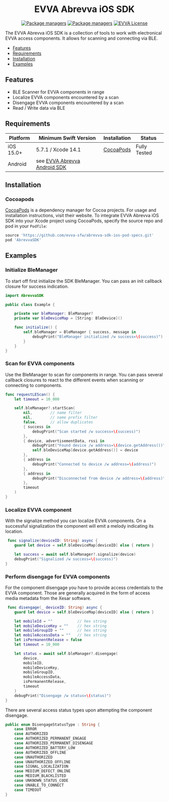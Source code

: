 <p align="center">
  <h1 align="center">EVVA Abrevva iOS SDK</h1>
</p>

<p align="center">
  <a href="https://github.com/evva-sfw/abrevva-sdk-ios-pod"><img src="https://img.shields.io/github/v/tag/evva-sfw/abrevva-sdk-ios-pod?color=fce500" alt="Package managers"></a>
  <a href="#quick-start"><img src="https://img.shields.io/badge/-CocoaPods-fce500?logo=CocoaPods" alt="Package managers"></a>
    <a href="LICENSE"><img src="https://img.shields.io/badge/license-EVVA_License-yellow.svg?color=fce500&logo=data:image/svg+xml;base64,PCEtLSBHZW5lcmF0ZWQgYnkgSWNvTW9vbi5pbyAtLT4KPHN2ZyB2ZXJzaW9uPSIxLjEiIHhtbG5zPSJodHRwOi8vd3d3LnczLm9yZy8yMDAwL3N2ZyIgd2lkdGg9IjY0MCIgaGVpZ2h0PSIxMDI0IiB2aWV3Qm94PSIwIDAgNjQwIDEwMjQiPgo8ZyBpZD0iaWNvbW9vbi1pZ25vcmUiPgo8L2c+CjxwYXRoIGZpbGw9IiNmY2U1MDAiIGQ9Ik02MjIuNDIzIDUxMS40NDhsLTMzMS43NDYtNDY0LjU1MmgtMjg4LjE1N2wzMjkuODI1IDQ2NC41NTItMzI5LjgyNSA0NjYuNjY0aDI3NS42MTJ6Ij48L3BhdGg+Cjwvc3ZnPgo=" alt="EVVA License"></a>
    <!--
    TODO:
    <img src="https://img.shields.io/endpoint?url=https%3A%2F%2Fswiftpackageindex.com%2Fapi%2Fpackages%2Fdaveverwer%2FLeftPad%2Fbadge%3Ftype%3Dplatforms" alt="Package managers" notes="https://swiftpackageindex.com/api/packages/daveverwer/LeftPad/badge?type=platforms">
    <img src="https://img.shields.io/endpoint?url=https%3A%2F%2Fswiftpackageindex.com%2Fapi%2Fpackages%2Fdaveverwer%2FLeftPad%2Fbadge%3Ftype%3Dswift-versions" alt="Package managers" notes="https://img.shields.io/endpoint?url=https://swiftpackageindex.com/api/packages/daveverwer/LeftPad/badge?type=swift-versions">
    -->
</p>

The EVVA Abrevva iOS SDK is a collection of tools to work with electronical EVVA access components. It allows for scanning and connecting via BLE.

- [Features](#features)
- [Requirements](#requirements)
- [Installation](#installation)
- [Examples](#examples)

## Features

- BLE Scanner for EVVA components in range
- Localize EVVA components encountered by a scan
- Disengage EVVA components encountered by a scan
- Read / Write data via BLE

## Requirements

| Platform  | Minimum Swift Version | Installation            | Status                   |
|-----------| --------------------- |-------------------------| ------------------------ |
| iOS 15.0+ | 5.7.1 / Xcode 14.1    | [CocoaPods](#cocoapods) | Fully Tested             |
| Android   | see [EVVA Abrevva Android SDK](https://github.com/evva-sfw/abrevva-sdk-android)

## Installation

### Cocoapods

[CocoaPods](https://cocoapods.org) is a dependency manager for Cocoa projects. For usage and installation instructions, visit their website. To integrate EVVA Abrevva iOS SDK into your Xcode project using CocoaPods, specify the source repo and pod in your `Podfile`:

```ruby
source 'https://github.com/evva-sfw/abrevva-sdk-ios-pod-specs.git'
pod 'AbrevvaSDK'
```

## Examples

### Initialize BleManager

To start off first initialize the SDK BleManager. You can pass an init callback closure for success indication.

```swift
import AbrevvaSDK

public class Example {

    private var bleManager: BleManager?
    private var bleDeviceMap = [String: BleDevice]()

    func initialize() {
        self.bleManager = BleManager { success, message in
            debugPrint("BleManager initialized /w success=\(success)")
        }
    }
}
```

### Scan for EVVA components

Use the BleManager to scan for components in range. You can pass several callback closures to react to the different events when scanning or connecting to components.

```swift
func requestLEScan() {
    let timeout = 10_000

    self.bleManager?.startScan(
        nil,        // name filter
        nil,        // name prefix filter
        false,      // allow duplicates
        { success in
            debugPrint("Scan started /w success=\(success)")
        }, 
        { device, advertisementData, rssi in
            debugPrint("Found device /w address=\(device.getAddress())")
            self.bleDeviceMap[device.getAddress()] = device
        },
        { address in
            debugPrint("Connected to device /w address=\(address)")
        },
        { address in
            debugPrint("Disconnected from device /w address=\(address)")
        },
        timeout
    )
}
```

### Localize EVVA component

With the signalize method you can localize EVVA components. On a successful signalization the component will emit a melody indicating its location.

```swift
 func signalize(deviceID: String) async {
    guard let device = self.bleDeviceMap[deviceID] else { return }

    let success = await self.bleManager?.signalize(device)
    debugPrint("Signalized /w success=\(success)")
}
```
### Perform disengage for EVVA components

For the component disengage you have to provide access credentials to the EVVA component. Those are generally acquired in the form of access media metadata from the Xesar software.

```swift
 func disengage(_ deviceID: String) async {
    guard let device = self.bleDeviceMap[deviceID] else { return }

    let mobileId = ""           // hex string
    let mobileDeviceKey = ""    // hex string
    let mobileGroupID = ""      // hex string
    let mobileAccessData = ""   // hex string
    let isPermanentRelease = false
    let timeout = 10_000

    let status = await self.bleManager?.disengage(
        device,
        mobileID,
        mobileDeviceKey,
        mobileGroupID,
        mobileAccessData,
        isPermanentRelease,
        timeout
    )
    debugPrint("Disengage /w status=\(status)")
}
```
There are several access status types upon attempting the component disengage.
```swift
public enum DisengageStatusType : String {
    case ERROR
    case AUTHORIZED
    case AUTHORIZED_PERMANENT_ENGAGE
    case AUTHORIZED_PERMANENT_DISENGAGE
    case AUTHORIZED_BATTERY_LOW
    case AUTHORIZED_OFFLINE
    case UNAUTHORIZED
    case UNAUTHORIZED_OFFLINE
    case SIGNAL_LOCALIZATION
    case MEDIUM_DEFECT_ONLINE
    case MEDIUM_BLACKLISTED
    case UNKNOWN_STATUS_CODE
    case UNABLE_TO_CONNECT
    case TIMEOUT
}
```
